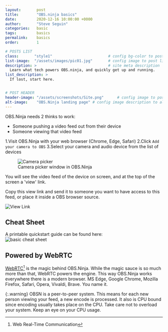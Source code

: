 ```yaml
---
layout:       post
title:        "OBS.ninja basics"
date:         2020-12-16 10:00:00 +0000
author:       "Steve Seguin"
categories:   basic
tags:         basics
permalink:    basics
order:        1

# POSTS LIST
class:       "style1"                         # config bg-color to post list card (1..6)
list-image:  "/assets/images/pic01.jpg"       # config image to post list card (1..6)
description: >                                # site meta description
  Learn what tech powers OBS.ninja, and quickly get up and running.
list_description: >
  If lost, start here.


# POST HEADER
header-image: "/assets/screenshots/Site.png"      # config image to post header
alt-image:    "OBS.Ninja landing page" # config image description to alt att.
---
```


OBS.Ninja needs 2 thinks to work:
  - Someone pushing a video feed out from their device
  - Someone viewing that video feed

1.Visit OBS.Ninja with your web browser (Chrome, Edge, Safari)
2.Click `Add your camera to OBS`
3.Select your camera and audio device from the list of devices

<figure>
<img src="{{site.url}}/assets/screenshots/camera-picker.jpg" title="Camera picker"/>
<figcaption>Camera picker window in OBS.Ninja</figcaption>
</figure>

You will see the video feed of the device on screen, and at the top of the screen a 'view' link.

Copy this view link and send it to someone you want to have access to this feed, or place it inside a 
OBS browser source.

<img src="{{site.url}}/assets/screenshots/view-link.jpg" title="View Link"/>

## Cheat Sheet

A printable quickstart guide can be found here:<br />
<img src="https://github.com/steveseguin/obsninja/raw/quickstart/basicconcepts/OBSN_basic_concepts.jpg" title="basic cheat sheet" />

## Powered by WebRTC

[WebRTC](https://webrtc.org/)[^1] is the magic behind OBS.Ninja. While the magic sauce is so much more than that, WebRTC powers the engine.
This way OBS.Ninja works everywhere there is a modern browser. MS Edge, Google Chrome, Mozilla Firefox, Safari, Opera, Vivaldi, Brave. You name it.


{:.warning}
OBSN is a peer-to-peer system. This means for each new person viewing your feed, a new encode is processed. It also is CPU bound since encoding usually takes place on the CPU. Take care not to overload your system. Keep an eye on your CPU usage.

[^1]: Web Real-Time Communication
